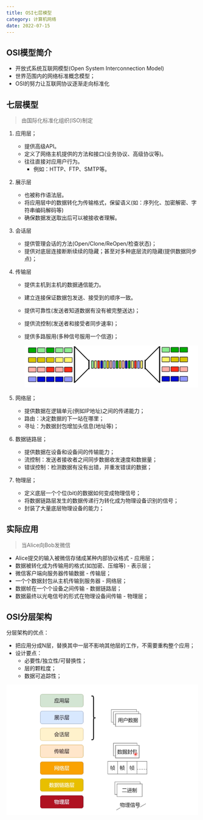```yaml
---
title: OSI七层模型
category: 计算机网络
date: 2022-07-15
---
```


## OSI模型简介

- 开放式系统互联网模型(Open System Interconnection Model)
- 世界范围内的网络标准概念模型；
- OSI的努力让互联网协议逐渐走向标准化

## 七层模型

> 由国际化标准化组织(ISO)制定

1. 应用层；

   - 提供高级API。
   - 定义了网络主机提供的方法和接口(业务协议、高级协议等)。
   - 往往直接对应用户行为。
     - 例如：HTTP、FTP、SMTP等。

2. 展示层

   - 也被称作语法层。
   - 将应用层中的数据转化为传输格式，保留语义(如：序列化、加密解密、字符串编码解码等)
   - 确保数据发送取出后可以被接收者理解。

3. 会话层

   - 提供管理会话的方法(Open/Clone/ReOpen/检查状态)；
   - 提供对底层连接断断续续的隐藏；甚至对多种底层流的隐藏(提供数据同步点)；

4. 传输层

   - 提供主机到主机的数据通信能力。

   - 建立连接保证数据包发送、接受到的顺序一致。

   - 提供可靠性(发送者知道数据有没有被完整送达)；

   - 提供流控制(发送者和接受者同步速率)；

   - 提供多路服用(多种信号服用一个信道)；

     ![1657896684201](./assets/1657896684201.png)

5. 网络层；

   - 提供数据在逻辑单元(例如IP地址)之间的传递能力；
   - 路由：决定数据的下一站在哪里；
   - 寻址：为数据封包增加头信息(地址等)；

6. 数据链路层；

   - 提供数据在设备和设备间的传输能力；
   - 流控制：发送者接收者之间同步数据收发速度和数据量；
   - 错误控制：检测数据有没有出错，并重发错误的数据；

7. 物理层；

   - 定义底层一个个位(bit)的数据如何变成物理信号；
   - 将数据链路层发生的数据传递行为转化成为物理设备识别的信号；
   - 封装了大量底层物理设备的能力；

## 实际应用

> 当Alice向Bob发微信

- Alice提交的输入被微信存储成某种内部协议格式 - 应用层；
- 数据被转化成为传输用的格式(如加密、压缩等) - 表示层；
- 微信客户端向服务器传输数据 - 传输层；
- 一个个数据封包从主机传输到服务器 - 网络层；
- 数据帧在一个个设备之间传输 - 数据链路层；
- 数据最终以光电信号的形式在物理设备间传输 - 物理层；

## OSI分层架构

分层架构的优点：

- 把应用分成N层，替换其中一层不影响其他层的工作，不需要重构整个应用；
- 设计要点：
  - 必要性/独立性/可替换性；
  - 层的颗粒度；
  - 数据可追踪性；

![1657898492590](assets/1657898492590.png)
